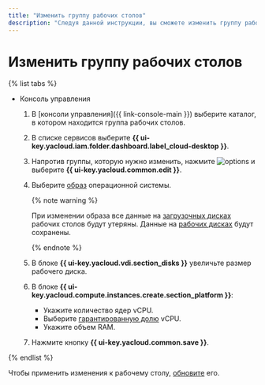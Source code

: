 ```yaml
---
title: "Изменить группу рабочих столов"
description: "Следуя данной инструкции, вы сможете изменить группу рабочих столов."
---
```


# Изменить группу рабочих столов

{% list tabs %}

- Консоль управления

  1. В [консоли управления]({{ link-console-main }}) выберите каталог, в котором находится группа рабочих столов.
  1. В списке сервисов выберите **{{ ui-key.yacloud.iam.folder.dashboard.label_cloud-desktop }}**.
  1. Напротив группы, которую нужно изменить, нажмите ![options](../../../_assets/options.svg) и выберите **{{ ui-key.yacloud.common.edit }}**.
  1. Выберите [образ](../../concepts/images.md) операционной системы.

      {% note warning %}

      При изменении образа все данные на [загрузочных дисках](../../concepts/disks.md#boot-disk) рабочих столов будут утеряны. Данные на [рабочих дисках](../../concepts/disks.md#working-disk) будут сохранены.

      {% endnote %}

  1. В блоке **{{ ui-key.yacloud.vdi.section_disks }}** увеличьте размер рабочего диска.
  1. В блоке **{{ ui-key.yacloud.compute.instances.create.section_platform }}**:
      * Укажите количество ядер vCPU.
      * Выберите [гарантированную долю](../../../compute/concepts/performance-levels.md) vCPU.
      * Укажите объем RAM.
  1. Нажмите кнопку **{{ ui-key.yacloud.common.save }}**.

{% endlist %}

Чтобы применить изменения к рабочему столу, [обновите](../desktops/update.md) его.
